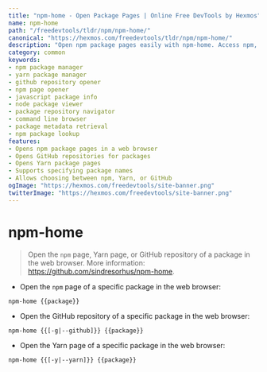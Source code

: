 ```yaml
---
title: "npm-home - Open Package Pages | Online Free DevTools by Hexmos"
name: npm-home
path: "/freedevtools/tldr/npm/npm-home/"
canonical: "https://hexmos.com/freedevtools/tldr/npm/npm-home/"
description: "Open npm package pages easily with npm-home. Access npm, Yarn, or GitHub repositories directly from the command line. Free online tool, no registration required."
category: common
keywords:
- npm package manager
- yarn package manager
- github repository opener
- npm page opener
- javascript package info
- node package viewer
- package repository navigator
- command line browser
- package metadata retrieval
- npm package lookup
features:
- Opens npm package pages in a web browser
- Opens GitHub repositories for packages
- Opens Yarn package pages
- Supports specifying package names
- Allows choosing between npm, Yarn, or GitHub
ogImage: "https://hexmos.com/freedevtools/site-banner.png"
twitterImage: "https://hexmos.com/freedevtools/site-banner.png"
---
```


# npm-home

> Open the `npm` page, Yarn page, or GitHub repository of a package in the web browser.
> More information: <https://github.com/sindresorhus/npm-home>.

- Open the `npm` page of a specific package in the web browser:

`npm-home {{package}}`

- Open the GitHub repository of a specific package in the web browser:

`npm-home {{[-g|--github]}} {{package}}`

- Open the Yarn page of a specific package in the web browser:

`npm-home {{[-y|--yarn]}} {{package}}`
